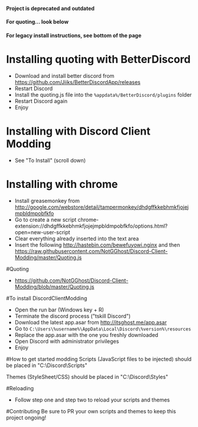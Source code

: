 #### Project is deprecated and outdated
#### For quoting... look below
#### For legacy install instructions, see bottom of the page

# Installing quoting with BetterDiscord

- Download and install better discord from https://github.com/Jiiks/BetterDiscordApp/releases
- Restart Discord
- Install the quoting.js file into the `%appdata%/BetterDiscord/plugins` folder
- Restart Discord again
- Enjoy 

# Installing with Discord Client Modding
- See "To Install" (scroll down)

# Installing with chrome
- Install greasemonkey from http://google.com/webstore/detail/tampermonkey/dhdgffkkebhmkfjojejmpbldmpobfkfo
- Go to create a new script  chrome-extension://dhdgffkkebhmkfjojejmpbldmpobfkfo/options.html?open=new-user-script
- Clear everything already inserted into the text area
- Insert the following http://hastebin.com/bewefuyowi.nginx and then https://raw.githubusercontent.com/NotGGhost/Discord-Client-Modding/master/Quoting.js

#Quoting
- https://github.com/NotGGhost/Discord-Client-Modding/blob/master/Quoting.js

#To install DiscordClientModding
- Open the run bar (Windows key + R)
- Terminate the discord process ("tskill Discord")
- Download the latest app.asar from http://itsghost.me/app.asar
- Go to `C:\Users\%username%\AppData\Local\Discord\%version%\resources`
- Replace the app.asar with the one you freshly downloaded 
- Open Discord with administrator privileges
- Enjoy

#How to get started modding 
Scripts (JavaScript files to be injected) should be placed in "C:\Discord\Scripts"

Themes (StyleSheet/CSS) should be placed in "C:\Discord\Styles"

#Reloading 
- Follow step one and step two to reload your scripts and themes

#Contributing
Be sure to PR your own scripts and themes to keep this project ongoing!
